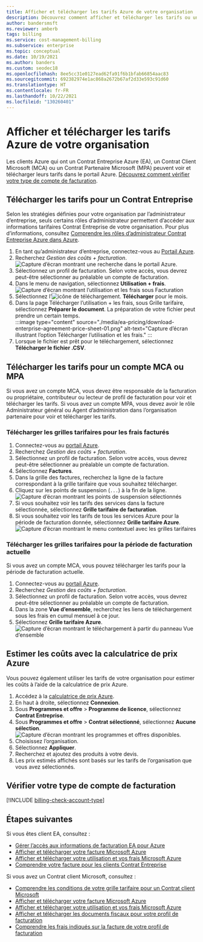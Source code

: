```yaml
---
title: Afficher et télécharger les tarifs Azure de votre organisation
description: Découvrez comment afficher et télécharger les tarifs ou une estimation des coûts avec les tarifs de votre organisation.
author: bandersmsft
ms.reviewer: amberb
tags: billing
ms.service: cost-management-billing
ms.subservice: enterprise
ms.topic: conceptual
ms.date: 10/19/2021
ms.author: banders
ms.custom: seodec18
ms.openlocfilehash: 8ee5cc31e0127ead62fa91f6b1bfab66854aac83
ms.sourcegitcommit: 692382974e1ac868a2672b67af2d33e593c91d60
ms.translationtype: HT
ms.contentlocale: fr-FR
ms.lasthandoff: 10/22/2021
ms.locfileid: "130260401"
---
```

# <a name="view-and-download-your-organizations-azure-pricing"></a>Afficher et télécharger les tarifs Azure de votre organisation

Les clients Azure qui ont un Contrat Entreprise Azure (EA), un Contrat Client Microsoft (MCA) ou un Contrat Partenaire Microsoft (MPA) peuvent voir et télécharger leurs tarifs dans le portail Azure. [Découvrez comment vérifier votre type de compte de facturation](#check-your-billing-account-type).

## <a name="download-pricing-for-an-enterprise-agreement"></a>Télécharger les tarifs pour un Contrat Entreprise

Selon les stratégies définies pour votre organisation par l’administrateur d’entreprise, seuls certains rôles d’administrateur permettent d’accéder aux informations tarifaires Contrat Entreprise de votre organisation. Pour plus d’informations, consultez [Comprendre les rôles d’administrateur Contrat Entreprise Azure dans Azure](understand-ea-roles.md).

1. En tant qu’administrateur d’entreprise, connectez-vous au [Portail Azure](https://portal.azure.com/).
1. Recherchez *Gestion des coûts + facturation*.  
   ![Capture d’écran montrant une recherche dans le portail Azure](./media/ea-pricing/portal-cm-billing-search.png).
1. Sélectionnez un profil de facturation. Selon votre accès, vous devrez peut-être sélectionner au préalable un compte de facturation.
1. Dans le menu de navigation, sélectionnez **Utilisation + frais**.  
   ![Capture d’écran montrant l’utilisation et les frais sous Facturation](./media/ea-pricing/ea-pricing-usage-charges-nav.png)
1. Sélectionnez l’![icône de téléchargement](./media/ea-pricing/download-icon.png). **Télécharger** pour le mois.
1. Dans la page Télécharger l’utilisation + les frais, sous Grille tarifaire, sélectionnez **Préparer le document**. La préparation de votre fichier peut prendre un certain temps.  
    :::image type="content" source="./media/ea-pricing/download-enterprise-agreement-price-sheet-01.png" alt-text="Capture d’écran illustrant l’option Télécharger l’utilisation et les frais." :::
1. Lorsque le fichier est prêt pour le téléchargement, sélectionnez **Télécharger le fichier .CSV**.


## <a name="download-pricing-for-an-mca-or-mpa-account"></a>Télécharger les tarifs pour un compte MCA ou MPA

Si vous avez un compte MCA, vous devez être responsable de la facturation ou propriétaire, contributeur ou lecteur de profil de facturation pour voir et télécharger les tarifs. Si vous avez un compte MPA, vous devez avoir le rôle Administrateur général ou Agent d’administration dans l’organisation partenaire pour voir et télécharger les tarifs.

### <a name="download-price-sheets-for-billed-charges"></a>Télécharger les grilles tarifaires pour les frais facturés

1. Connectez-vous au [portail Azure](https://portal.azure.com).
1. Recherchez *Gestion des coûts + facturation*.
1. Sélectionnez un profil de facturation. Selon votre accès, vous devrez peut-être sélectionner au préalable un compte de facturation.
1. Sélectionnez **Factures**.
1. Dans la grille des factures, recherchez la ligne de la facture correspondant à la grille tarifaire que vous souhaitez télécharger.
1. Cliquez sur les points de suspension (`...`) à la fin de la ligne.  
    ![Capture d’écran montrant les points de suspension sélectionnés](./media/ea-pricing/billingprofile-invoicegrid-new.png)
1. Si vous souhaitez voir les tarifs des services dans la facture sélectionnée, sélectionnez **Grille tarifaire de facturation**.
1. Si vous souhaitez voir les tarifs de tous les services Azure pour la période de facturation donnée, sélectionnez **Grille tarifaire Azure**.  
    ![Capture d’écran montrant le menu contextuel avec les grilles tarifaires](./media/ea-pricing/contextmenu-pricesheet01.png)

### <a name="download-price-sheets-for-the-current-billing-period"></a>Télécharger les grilles tarifaires pour la période de facturation actuelle

Si vous avez un compte MCA, vous pouvez télécharger les tarifs pour la période de facturation actuelle.

1. Connectez-vous au [portail Azure](https://portal.azure.com).
1. Recherchez *Gestion des coûts + facturation*.
1. Sélectionnez un profil de facturation. Selon votre accès, vous devrez peut-être sélectionner au préalable un compte de facturation.
1. Dans la zone **Vue d’ensemble**, recherchez les liens de téléchargement sous les frais en cumul mensuel à ce jour.
1. Sélectionnez **Grille tarifaire Azure**.  
    ![Capture d’écran montrant le téléchargement à partir du panneau Vue d’ensemble](./media/ea-pricing/open-pricing01.png)

## <a name="estimate-costs-with-the-azure-pricing-calculator"></a>Estimer les coûts avec la calculatrice de prix Azure

Vous pouvez également utiliser les tarifs de votre organisation pour estimer les coûts à l’aide de la calculatrice de prix Azure.

1. Accédez à la [calculatrice de prix Azure](https://azure.microsoft.com/pricing/calculator).
1. En haut à droite, sélectionnez **Connexion**.
1. Sous **Programmes et offre** > **Programme de licence**, sélectionnez **Contrat Entreprise**.
1. Sous **Programmes et offre** > **Contrat sélectionné**, sélectionnez **Aucune sélection**.  
    ![Capture d’écran montrant les programmes et offres disponibles.](./media/ea-pricing/ea-pricing-calculator-estimate.png)
1. Choisissez l’organisation.
1. Sélectionnez **Appliquer**.
1. Recherchez et ajoutez des produits à votre devis.
1. Les prix estimés affichés sont basés sur les tarifs de l’organisation que vous avez sélectionnés.

## <a name="check-your-billing-account-type"></a>Vérifier votre type de compte de facturation
[!INCLUDE [billing-check-account-type](../../../includes/billing-check-account-type.md)]

## <a name="next-steps"></a>Étapes suivantes

Si vous êtes client EA, consultez :

- [Gérer l’accès aux informations de facturation EA pour Azure](manage-billing-access.md)
- [Afficher et télécharger votre facture Microsoft Azure](../understand/download-azure-invoice.md)
- [Afficher et télécharger votre utilisation et vos frais Microsoft Azure](../understand/download-azure-daily-usage.md)
- [Comprendre votre facture pour les clients Contrat Entreprise](../understand/review-enterprise-agreement-bill.md)

Si vous avez un Contrat client Microsoft, consultez :

- [Comprendre les conditions de votre grille tarifaire pour un Contrat client Microsoft](mca-understand-pricesheet.md)
- [Afficher et télécharger votre facture Microsoft Azure](../understand/download-azure-invoice.md)
- [Afficher et télécharger votre utilisation et vos frais Microsoft Azure](../understand/download-azure-daily-usage.md)
- [Afficher et télécharger les documents fiscaux pour votre profil de facturation](../understand/mca-download-tax-document.md)
- [Comprendre les frais indiqués sur la facture de votre profil de facturation](../understand/review-customer-agreement-bill.md)
